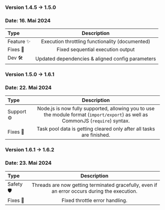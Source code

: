 ### Version 1.4.5 → 1.5.0

### Date: 16. Mai 2024

| Type          |                   Description                    | 
|:--------------|:------------------------------------------------:|
| Feature ✨     | Execution throttling functionality (documented)  |
| Fixes 🐞      |        Fixed sequential execution output         |
| Dev 🛠        | Updated dependencies & aligned config parameters |



### Version 1.5.0 → 1.6.1

### Date: 22. Mai 2024

| Type                                      |                                                           Description                                                           | 
|:------------------------------------------|:-------------------------------------------------------------------------------------------------------------------------------:|
| <div style="width: 71px">Support ⚙️</div> | Node.js is now fully supported, allowing you to use the module format (`import/export`) as well as CommonJS (`require`) syntax. |
| Fixes 🐞                                  |                              Task pool data is getting cleared only after all tasks are finished.                               |                                                


### Version 1.6.1 → 1.6.2

### Date: 23. Mai 2024

| Type                                      |                                         Description                                          | 
|:------------------------------------------|:--------------------------------------------------------------------------------------------:|
| <div style="width: 62px">Safety 🛡️</div> | Threads are now getting terminated gracefully, even if an error occurs during the execution. | 
| Fixes 🐞                                  |                                Fixed throttle error handling.                                |                                        
                                                

